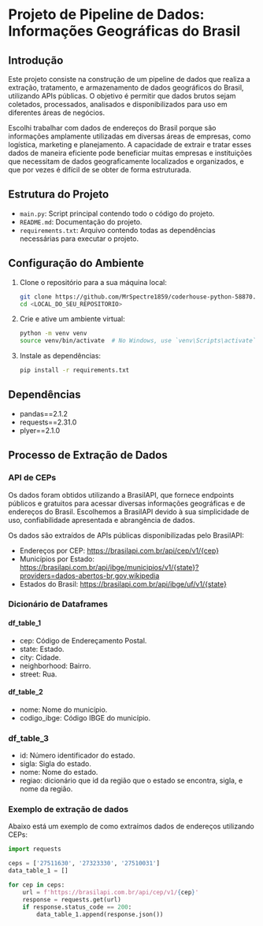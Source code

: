 # Projeto de Pipeline de Dados: Informações Geográficas do Brasil

## Introdução

Este projeto consiste na construção de um pipeline de dados que realiza a extração, tratamento, e armazenamento de dados geográficos do Brasil, utilizando APIs públicas. O objetivo é permitir que dados brutos sejam coletados, processados, analisados e disponibilizados para uso em diferentes áreas de negócios.

Escolhi trabalhar com dados de endereços do Brasil porque são informações amplamente utilizadas em diversas áreas de empresas, como logística, marketing e planejamento. A capacidade de extrair e tratar esses dados de maneira eficiente pode beneficiar muitas empresas e instituições que necessitam de dados geograficamente localizados e organizados, e que por vezes é difícil de se obter de forma estruturada.

## Estrutura do Projeto

- `main.py`: Script principal contendo todo o código do projeto.
- `README.md`: Documentação do projeto.
- `requirements.txt`: Arquivo contendo todas as dependências necessárias para executar o projeto.


## Configuração do Ambiente

1. Clone o repositório para a sua máquina local:
    ```bash
    git clone https://github.com/MrSpectre1859/coderhouse-python-58870.git
    cd <LOCAL_DO_SEU_REPOSITORIO>
    ```

2. Crie e ative um ambiente virtual:
    ```bash
    python -m venv venv
    source venv/bin/activate  # No Windows, use `venv\Scripts\activate`
    ```

3. Instale as dependências:
    ```bash
    pip install -r requirements.txt
    ```


## Dependências

- pandas==2.1.2
- requests==2.31.0
- plyer==2.1.0

## Processo de Extração de Dados

### API de CEPs

Os dados foram obtidos utilizando a BrasilAPI, que fornece endpoints públicos e gratuitos para acessar diversas informações geográficas e de endereços do Brasil. Escolhemos a BrasilAPI devido à sua simplicidade de uso, confiabilidade apresentada e abrangência de dados.

Os dados são extraídos de APIs públicas disponibilizadas pelo BrasilAPI:

- Endereços por CEP: https://brasilapi.com.br/api/cep/v1/{cep}
- Municípios por Estado: https://brasilapi.com.br/api/ibge/municipios/v1/{state}?providers=dados-abertos-br,gov,wikipedia
- Estados do Brasil: https://brasilapi.com.br/api/ibge/uf/v1/{state}

### Dicionário de Dataframes

#### df_table_1

* cep: Código de Endereçamento Postal.
* state: Estado.
* city: Cidade.
* neighborhood: Bairro.
* street: Rua.

#### df_table_2

* nome: Nome do município.
* codigo_ibge: Código IBGE do município.

### df_table_3

* id: Número identificador do estado.
* sigla: Sigla do estado.
* nome: Nome do estado.
* regiao: dicionário que id da região que o estado se encontra, sigla, e nome da região.

### Exemplo de extração de dados

Abaixo está um exemplo de como extraímos dados de endereços utilizando CEPs:

```python
import requests

ceps = ['27511630', '27323330', '27510031']
data_table_1 = []

for cep in ceps:
    url = f'https://brasilapi.com.br/api/cep/v1/{cep}'
    response = requests.get(url)
    if response.status_code == 200:
        data_table_1.append(response.json())

